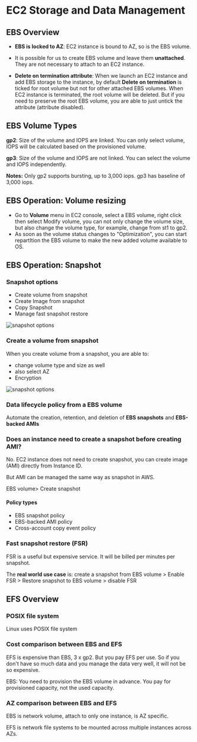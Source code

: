 # EC2 Storage and Data Management

## EBS Overview

* **EBS is locked to AZ**: EC2 instance is bound to AZ, so is the EBS volume. 

* It is possible for us to create EBS volume and leave them **unattached**. They are not necessary to attach to an EC2 instance. 

* **Delete on termination attribute**: When we launch an EC2 instance and add EBS storage to the instance, by default **Delete on termination** is ticked for root volume but not for other attached EBS volumes. When EC2 instance is terminated, the root volume will be deleted. But if you need to preserve the root EBS volume, you are able to just untick the attribute (attribute disabled). 

## EBS Volume Types

**gp2**: Size of the volume and IOPS are linked. You can only select volume, IOPS will be calculated based on the provisioned volume. 

**gp3**: Size of the volume and IOPS are not linked. You can select the volume and IOPS independently. 

**Notes:**
Only gp2 supports bursting, up to 3,000 iops. gp3 has baseline of 3,000 iops.



 ## EBS Operation: Volume resizing

* Go to **Volume** menu in EC2 console, select a EBS volume, right click then select Modify volume, you can not only change the volume size, but also change the volume type, for example, change from st1 to gp2. 
* As soon as the volume status changes to "Optimization", you can start repartItion the EBS volume to make the new added volume available to OS.

## EBS Operation: Snapshot

### Snapshot options

* Create volume from snapshot
* Create Image from snapshot
* Copy Snapshot
* Manage fast snapshot restore

![snapshot options](/EBS_EFS_images/snapshot.png)

### Create a volume from snapshot

When you create volume from a snapshot, you are able to: 

* change volume type and size as well
* also select AZ 
* Encryption

![snapshot options](/EBS_EFS_images/snapshot_create_volume.png)

### Data lifecycle policy from a EBS volume

Automate the creation, retention, and deletion of **EBS snapshots** and **EBS-backed AMIs**

### Does an instance need to create a snapshot before creating AMI?

No. EC2 instance does not need to create snapshot, you can create image (AMI) directly from Instance ID. 

But AMI can be managed the same way as snapshot in AWS.

EBS volume> Create snapshot

#### Policy types

* EBS snapshot policy
* EBS-backed AMI policy
* Cross-account copy event policy

### Fast snapshot restore (FSR)

FSR is a useful but expensive service. It will be billed per minutes per snapshot. 

The **real world use case** is: create a snapshot from EBS volume > Enable FSR > Restore snapshot to EBS volume > disable FSR

## EFS Overview

### POSIX file system 

Linux uses POSIX file system 

### Cost comparison between EBS and EFS

EFS is expensive than EBS, 3 x gp2. But you pay EFS per use. So if you don't have so much data and you manage the data very well, it will not be so expensive.

EBS: You need to provision the EBS volume in advance. You pay for provisioned capacity, not the used capacity. 

### AZ comparison between EBS and EFS

EBS is network volume, attach to only one instance,  is AZ specific.

EFS is network file systems to be mounted across multiple instances across AZs.

